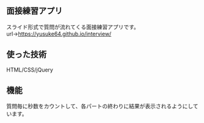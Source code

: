 ## 面接練習アプリ
スライド形式で質問が流れてくる面接練習アプリです。
url→https://yusuke64.github.io/interview/

## 使った技術
HTML/CSS/jQuery

## 機能
質問毎に秒数をカウントして、各パートの終わりに結果が表示されるようにしています。
